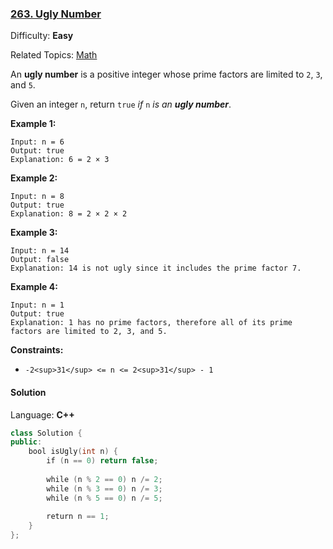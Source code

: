 ### [263\. Ugly Number](https://leetcode.com/problems/ugly-number/)

Difficulty: **Easy**

Related Topics: [Math](https://leetcode.com/tag/math/)


An **ugly number** is a positive integer whose prime factors are limited to `2`, `3`, and `5`.

Given an integer `n`, return `true` _if_ `n` _is an **ugly number**_.

**Example 1:**

```
Input: n = 6
Output: true
Explanation: 6 = 2 × 3
```

**Example 2:**

```
Input: n = 8
Output: true
Explanation: 8 = 2 × 2 × 2
```

**Example 3:**

```
Input: n = 14
Output: false
Explanation: 14 is not ugly since it includes the prime factor 7.
```

**Example 4:**

```
Input: n = 1
Output: true
Explanation: 1 has no prime factors, therefore all of its prime factors are limited to 2, 3, and 5.
```

**Constraints:**

*   `-2<sup>31</sup> <= n <= 2<sup>31</sup> - 1`


#### Solution

Language: **C++**

```c++
class Solution {
public:
    bool isUgly(int n) {
        if (n == 0) return false;
        
        while (n % 2 == 0) n /= 2;
        while (n % 3 == 0) n /= 3;
        while (n % 5 == 0) n /= 5;
        
        return n == 1;
    }
};
```